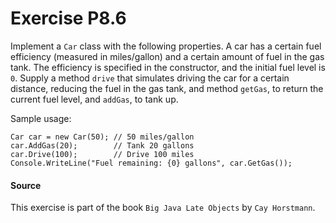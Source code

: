 # Exercise P8.6
Implement a `Car` class with the following properties.
A car has a certain fuel efficiency (measured in miles/gallon) and a certain amount of fuel in the gas tank.
The efficiency is specified in the constructor, and the initial fuel level is `0`.
Supply a method `drive` that simulates driving the car for a certain distance, reducing the fuel in the gas tank,
    and method `getGas`, to return the current fuel level, and `addGas`, to tank up.

Sample usage:
```
Car car = new Car(50); // 50 miles/gallon
car.AddGas(20);        // Tank 20 gallons
car.Drive(100);        // Drive 100 miles
Console.WriteLine("Fuel remaining: {0} gallons", car.GetGas());
```

#### Source
This exercise is part of the book `Big Java Late Objects` by `Cay Horstmann`.
